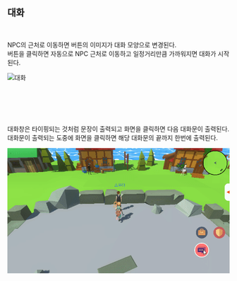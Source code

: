 ## 대화

<br>

NPC의 근처로 이동하면 버튼의 이미지가 대화 모양으로 변경된다.
<br>
버튼을 클릭하면 자동으로 NPC 근처로 이동하고 일정거리만큼 가까워지면 대화가 시작된다.

![대화](move.gif)

<br>
<br>
<br>
<br>

대화창은 타이핑되는 것처럼 문장이 출력되고 화면을 클릭하면 다음 대화문이 출력된다.
<br>
대화문이 출력되는 도중에 화면을 클릭하면 해당 대화문의 끝까지 한번에 출력된다.

![대화](talk.gif)

